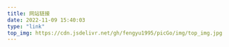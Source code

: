 ```yaml
---
title: 网站链接
date: 2022-11-09 15:40:03
type: "link"
top_img: https://cdn.jsdelivr.net/gh/fengyu1995/picGo/img/top_img.jpg
---
```

